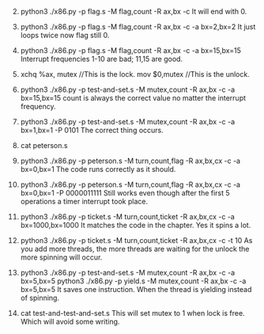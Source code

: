 2. 
    python3 ./x86.py -p flag.s -M flag,count -R ax,bx -c
    It will end with 0.

3. 
    python3 ./x86.py -p flag.s -M flag,count -R ax,bx -c -a bx=2,bx=2
    It just loops twice now flag still 0.

4. 
    python3 ./x86.py -p flag.s -M flag,count -R ax,bx -c -a bx=15,bx=15
    Interrupt frequencies 1-10 are bad; 11,15 are good.

5. 
    xchq %ax, mutex //This is the lock.
    mov $0,mutex //This is the unlock.

6. 
    python3 ./x86.py -p test-and-set.s -M mutex,count -R ax,bx -c -a bx=15,bx=15
    count is always the correct value no matter the interrupt frequency.

7. 
    python3 ./x86.py -p test-and-set.s -M mutex,count -R ax,bx -c -a bx=1,bx=1 -P 0101
    The correct thing occurs.

8. 
    cat peterson.s

9. 
    python3 ./x86.py -p peterson.s -M turn,count,flag -R ax,bx,cx -c -a bx=0,bx=1
    The code runs correctly as it should.

10. 
    python3 ./x86.py -p peterson.s -M turn,count,flag -R ax,bx,cx -c -a bx=0,bx=1 -P 0000011111
    Still works even though after the first 5 operations a timer interrupt took place.

11. 
    python3 ./x86.py -p ticket.s -M turn,count,ticket -R ax,bx,cx -c -a bx=1000,bx=1000
    It matches the code in the chapter. Yes it spins a lot.

12. 
    python3 ./x86.py -p ticket.s -M turn,count,ticket -R ax,bx,cx -c -t 10
    As you add more threads, the more threads are waiting for the unlock the more spinning will occur.

13. 
    python3 ./x86.py -p test-and-set.s -M mutex,count -R ax,bx -c -a bx=5,bx=5
    python3 ./x86.py -p yield.s -M mutex,count -R ax,bx -c -a bx=5,bx=5
    It saves one instruction. When the thread is yielding instead of spinning.

14. 
    cat test-and-test-and-set.s
    This will set mutex to 1 when lock is free. Which will avoid some writing.
